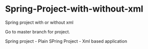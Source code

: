 # Spring-Project-with-without-xml
Spring project with or without xml

Go to master branch for project.

Spring project - Plain 
SPring Project - Xml based application
